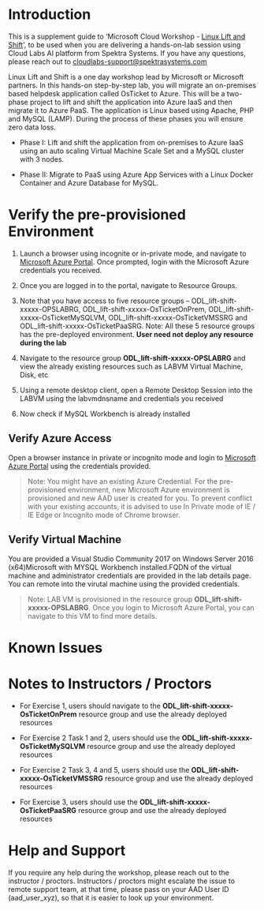 
# Introduction
This is a supplement guide to ‘Microsoft Cloud Workshop - [Linux Lift and Shift](https://github.com/Microsoft/MCW-Linux-lift-and-shift/blob/master/Hands-on%20lab/HOL%20step-by-step%20-%20Linux%20lift%20and%20shift.md)’, to be used when you are delivering a hands-on-lab session using Cloud Labs AI platform from Spektra Systems. If you have any questions, please reach out to cloudlabs-support@spektrasystems.com

Linux Lift and Shift is a one day workshop lead by Microsoft or Microsoft partners. 
In this hands-on step-by-step lab, you will migrate an on-premises based helpdesk application called OsTicket to Azure.  This will be a two-phase project to lift and shift the application into Azure IaaS and then migrate it to Azure PaaS.  The application is Linux based using Apache, PHP and MySQL (LAMP).  During the process of these phases you will ensure zero data loss. 

*	Phase I:  Lift and shift the application from on-premises to Azure IaaS using an auto scaling Virtual Machine Scale Set and a MySQL cluster with 3 nodes.

*	Phase II: Migrate to PaaS using Azure App Services with a Linux Docker Container and Azure Database for MySQL.
 
# Verify the pre-provisioned Environment

1. Launch a browser using incognite or in-private mode, and navigate to [Microsoft Azure Portal](https://portal.azure.com). Once prompted, login with the Microsoft Azure credentials you received.   

2. Once you are logged in to the portal, navigate to Resource Groups. 
 
3. Note that you have access to five resource groups – ODL_lift-shift-xxxxx-OPSLABRG, ODL_lift-shift-xxxxx-OsTicketOnPrem, ODL_lift-shift-xxxxx-OsTicketMySQLVM,  ODL_lift-shift-xxxxx-OsTicketVMSSRG and ODL_lift-shift-xxxxx-OsTicketPaaSRG. Note: All these 5 resource groups has the pre-deployed environment. **User need not deploy any resource during the lab** 

4. Navigate to the resource group **ODL_lift-shift-xxxxx-OPSLABRG** and view the already existing resources such as LABVM Virtual Machine, Disk, etc

5. Using a remote desktop client, open a Remote Desktop Session into the LABVM using the labvmdnsname and credentials you received

6. Now check if MySQL Workbench is already installed


## Verify Azure Access

Open a browser instance in private or incognito mode and login to [Microsoft Azure Portal](https://portal.azure.com) using the credentials provided.

> Note: You might have an existing Azure Credential. For the pre-provisioned environment, new Microsoft Azure environment is provisioned and new AAD user is created for you. To prevent conflict with your existing accounts, it is advised to use In Private mode of IE / IE Edge or Incognito mode of Chrome browser.

## Verify Virtual Machine

You are provided a Visual Studio Community 2017 on Windows Server 2016 (x64)Microsoft with MYSQL Workbench installed.FQDN of the virtual machine and administrator credentials are provided in the lab details page. You can remote into the virutal machine using the provided credentials.

> Note: LAB VM is provisioned in the resource group **ODL_lift-shift-xxxxx-OPSLABRG**. Once you login to Microsoft Azure Portal, you can navigate to this VM to find more details.


# Known Issues


# Notes to Instructors / Proctors

* For Exercise 1, users should navigate to the **ODL_lift-shift-xxxxx-OsTicketOnPrem** resource group and use the already deployed resources

* For Exercise 2 Task 1 and 2, users should use the **ODL_lift-shift-xxxxx-OsTicketMySQLVM** resource group and use the already deployed resources

* For Exercise 2 Task 3, 4 and 5, users should use the **ODL_lift-shift-xxxxx-OsTicketVMSSRG** resource group and use the already deployed resources

* For Exercise 3, users should use the **ODL_lift-shift-xxxxx-OsTicketPaaSRG** resource group and use the already deployed resources


# Help and Support

If you require any help during the workshop, please reach out to the instructor / proctors. Instructors / proctors might escalate the issue to remote support team, at that time, please pass on your AAD User ID (aad_user_xyz), so that it is easier to look up your environment.

  
